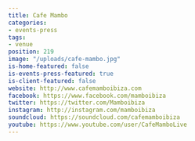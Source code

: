 ```yaml
---
title: Cafe Mambo
categories:
- events-press
tags:
- venue
position: 219
image: "/uploads/cafe-mambo.jpg"
is-home-featured: false
is-events-press-featured: true
is-client-featured: false
website: http://www.cafemamboibiza.com
facebook: https://www.facebook.com/mamboibiza
twitter: https://twitter.com/Mamboibiza
instagram: http://instagram.com/mamboibiza
soundcloud: https://soundcloud.com/cafemamboibiza
youtube: https://www.youtube.com/user/CafeMamboLive
---
```


